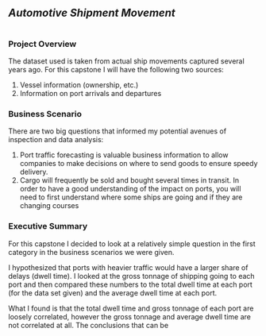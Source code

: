 ## _Automotive Shipment Movement_
# 
### Project Overview
The dataset used is taken from actual ship movements captured several years ago. For this capstone I will have the following two sources:
1. Vessel information (ownership, etc.)
1. Information on port arrivals and departures

### Business Scenario
There are two big questions that informed my potential avenues of inspection and data analysis:
1. Port traffic forecasting is valuable business information to allow companies to make decisions on where to send goods to ensure speedy delivery.
1.  Cargo will frequently be sold and bought several times in transit.  In order to have a good understanding of the impact on ports, you will need to first understand where some ships are going and if they are changing courses

### Executive Summary
For this capstone I decided to look at a relatively simple question in the first category in the business scenarios we were given.

I hypothesized that ports with heavier traffic would have a larger share of delays (dwell time). I looked at the gross tonnage of shipping going to each port and then compared these numbers to the total dwell time at each port (for the data set given) and the average dwell time at each port.

What I found is that the total dwell time and gross tonnage of each port are loosely correlated, however the gross tonnage and average dwell time are not correlated at all. The conclusions that can be 